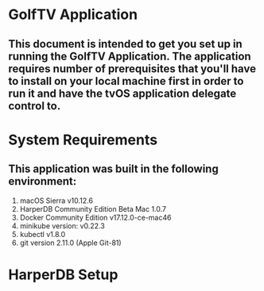 # GolfTV Application
## This document is intended to get you set up in running the GolfTV Application. The application requires number of prerequisites that you'll have to install on your local machine first in order to run it and have the tvOS application delegate control to.


# System Requirements
## This application was built in the following environment:
1. macOS Sierra v10.12.6
2. HarperDB Community Edition Beta Mac 1.0.7
3. Docker Community Edition v17.12.0-ce-mac46
4. minikube version: v0.22.3
5. kubectl v1.8.0
6. git version 2.11.0 (Apple Git-81)

# HarperDB Setup
